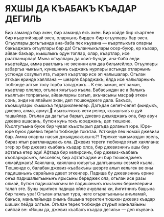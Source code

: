 # ЯХШЫ ДА КЪАБАКЪ КЪАДАР ДЕГИЛЬ

Бир заманда бар экен, бир заманда ёкъ экен. Бир койде бир къартнен бир къартий яшай экен, оларнынъ бирден-бир огъуллары бар экен. Огъуллары догъгъанда ана-баба пек къувана — къартлыкъта оларны бакъаджакъ огъуллары бар да! Огъланчыкълары осер-буюр, ер къазар, айван бакъар, кьышлыкъ одун топлар, олар, къартлар, исе раатланырлар! Мына огъуллары да осип-буюди, ана-баба энди къартайды, амма раатлыкъ не экенини аля даа бильмейлер. Огъуллары азбаргъа чыкъып, кунешнинъ сыджакъ нурлары астында отларнынъ устюнде созулып ята, гъарип къартлар исе эп чалышалар. Огълан яткъан еринде хаяллана — шеэрге бараджакъ, ёлда исе чалыларнынъ тюбюнде алтын толу торба тападжакъ...
К ель заман, кет заман, къартлар олелер, огълан янъгъыз къала. Бабасындан ас а балыкъ къалгъан топракъны, айванларны сатып, акъчасыны масраф эткен сонъ, энди не япайым экен, деп тюшюнджеге дала. Бакъса, къомшулары къышкъа тедарикленелер. Дагъдан сепет-сепет фындыкъ, джевиз, алма, армут,
къызылчыкъ кети релер, къышлыкъ о дуй ташыйлар. Огълан да дагъгъа барып, джевиз джыяджакъ ола, бир авуч джевиз ашасанъ, бутюн кунь токъ юредженъ, деп тюшюне.
Къолтугъына буюк бир чувал къыстырып дагъда доланып юре. Юре-юре буюк джевиз тереги тюбюнде токътай. Устюнде пек номай джевизи бар. Амма оларны насыл джыяджакъсынъ?! Терекке чыкъмаздан эвель, бираз ятып раатланаджакъ ола. Джевиз тереги тюбюнде ятып хаяллана: эгер эр бир джевиз къабакъ къадар олса, бир джевизнинъ ашы бир афтагьа етер эди! Афтада бир келирсинъ, бир джевиз-къабакъ къопарырсынъ, весселям, бир афтагъадже ич бир тюшюндженъ олмайджакъ!
Хаяллана, хаяллана юкъугъа далгъаныны сезмей къала. Тюшюнде о, балабан джевиз-къабакъны шеэрге алып кельген ве оны падишанынъ сарайына давет эткенлер. Падиша бу джевизнинъ ерине онъа падишалыгъынынъ ярысыны береджек ола, огълан исе разы олмай, бутюн падишалыкъны ве падишанынъ къызыны бермелерини талап эте. Буны эшиткен падиша ойле ачувлана ки, йигитнинъ башына бир таякъ ура!
Огълан атылып тура, неге огърагъаныны анъламай, бакъса, манълайында онынъ башына теректен тюшкен джевиз къадар шишик пейда олгъан. Огълан терек тюбюнде отурып манълайыны сийпай ве: «Яхшы да, джевиз къабакъ къадар дегиль» — деп къувана.
